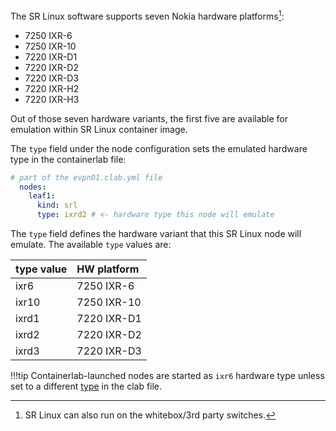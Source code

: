 The SR Linux software supports seven Nokia hardware platforms[^1]:

* 7250 IXR-6
* 7250 IXR-10
* 7220 IXR-D1
* 7220 IXR-D2
* 7220 IXR-D3
* 7220 IXR-H2
* 7220 IXR-H3

Out of those seven hardware variants, the first five are available for emulation within SR Linux container image.

The `type` field under the node configuration sets the emulated hardware type in the containerlab file:

```yaml
# part of the evpn01.clab.yml file
  nodes:
    leaf1:
      kind: srl
      type: ixrd2 # <- hardware type this node will emulate
```

The `type` field defines the hardware variant that this SR Linux node will emulate. The available `type` values are:

| type value | HW platform |
| :--------- | :---------- |
| ixr6       | 7250 IXR-6  |
| ixr10      | 7250 IXR-10 |
| ixrd1      | 7220 IXR-D1 |
| ixrd2      | 7220 IXR-D2 |
| ixrd3      | 7220 IXR-D3 |


!!!tip
    Containerlab-launched nodes are started as `ixr6` hardware type unless set to a different [type](https://containerlab.srlinux.dev/manual/kinds/srl/#types) in the clab file.

[^1]: SR Linux can also run on the whitebox/3rd party switches.